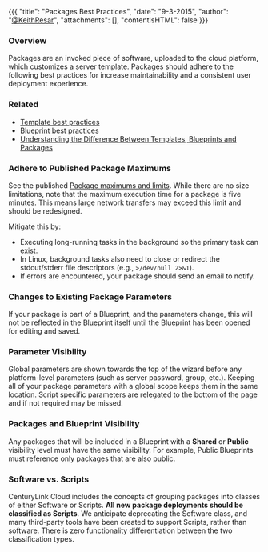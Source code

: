 {{{
  "title": "Packages Best Practices",
  "date": "9-3-2015",
  "author": "<a href='https://twitter.com/KeithResar'>@KeithResar</a>",
  "attachments": [],
  "contentIsHTML": false
}}}

### Overview
Packages are an invoked piece of software, uploaded to the cloud platform, which customizes a server template. Packages should adhere to the following best practices for increase maintainability and a consistent user deployment experience.

### Related
* [Template best practices](templates-best-practices.md)
* [Blueprint best practices](blueprints-best-practices.md)
* [Understanding the Difference Between Templates, Blueprints and Packages](understanding-the-difference-between-templates-blueprints-and-packages.md)

### Adhere to Published Package Maximums
See the published [Package maximums and limits](blueprint-package-and-template-maximum-limits.md). While there are no size limitations, note that the maximum execution time for a package is five minutes. This means large network transfers may exceed this limit and should be redesigned.

Mitigate this by:
* Executing long-running tasks in the background so the primary task can exist.  
* In Linux, background tasks also need to close or redirect the stdout/stderr file descriptors (e.g., `>/dev/null 2>&1`).  
* If errors are encountered, your package should send an email to notify.

### Changes to Existing Package Parameters
If your package is part of a Blueprint, and the parameters change, this will not be reflected in the Blueprint itself until the Blueprint has been opened for editing and saved.

### Parameter Visibility
Global parameters are shown towards the top of the wizard before any platform-level parameters (such as server password, group, etc.). Keeping all of your package parameters with a global scope keeps them in the same location. Script specific parameters are relegated to the bottom of the page and if not required may be missed.

### Packages and Blueprint Visibility
Any packages that will be included in a Blueprint with a **Shared** or **Public** visibility level must have the same visibility. For example, Public Blueprints must reference only packages that are also public.

### Software vs. Scripts
CenturyLink Cloud includes the concepts of grouping packages into classes of either Software or Scripts. **All new package deployments should be classified as Scripts**. We anticipate deprecating the Software class, and many third-party tools have been created to support Scripts, rather than software. There is zero functionality differentiation between the two classification types.
